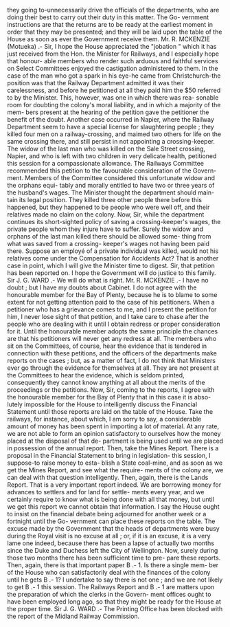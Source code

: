 they going to-unnecessarily drive the officials of the departments, who are doing their best to carry out their duty in this matter. The Go- vernment instructions are that the returns are to be ready at the earliest moment in order that they may be presented; and they will be laid upon the table of the House as soon as ever the Government receive them. Mr. R. MCKENZIE (Motueka) .- Sir, I hope the House appreciated the "jobation " which it has just received from the Hon. the Minister for Railways, and I especially hope that honour- able members who render such arduous and faithful services on Select Committees enjoyed the castigation administered to them. In the case of the man who got a spark in his eye-he came from Christchurch-the position was that the Railway Department admitted it was their carelessness, and before he petitioned at all they paid him the $50 referred to by the Minister. This, however, was one in which there was rea- sonable room for doubting the colony's moral liability, and in which a majority of the mem- bers present at the hearing of the petition gave the petitioner the benefit of the doubt. Another case occurred in Napier, where the Railway Department seem to have a special license for slaughtering people ; they killed four men on a railway-crossing, and maimed two others for life on the same crossing there, and still persist in not appointing a crossing-keeper. The widow of the last man who was killed on the Sale Street crossing, Napier, and who is left with two children in very delicate health, petitioned this session for a compassionate allowance. The Railways Committee recommended this petition to the favourable consideration of the Govern- ment. Members of the Committee considered this unfortunate widow and the orphans equi- tably and morally entitled to have two or three years of the husband's wages. The Minister thought the department should main- tain its legal position. They killed three other people there before this happened, but they happened to be people who were well off, and their relatives made no claim on the colony. Now, Sir, while the department continues its short-sighted policy of saving a crossing-keeper's wages, the private people whom they injure have to suffer. Surely the widow and orphans of the last man killed there should be allowed some- thing from what was saved from a crossing- keeper's wages not having been paid there. Suppose an employé of a private individual was killed, would not his relatives come under the Compensation for Accidents Act? That is another case in point, which I will give the Minister time to digest. Sir, that petition has been reported on. I hope the Government will do justice to this family. Sir J. G. WARD .- We will do what is right. Mr. R. MCKENZIE .- I have no doubt ; but I have my doubts about Cabinet. I do not agree with the honourable member for the Bay of Plenty, because he is to blame to some extent for not getting attention paid to the case of his petitioners. When a petitioner who has a grievance comes to me, and I present the petition for him, I never lose sight of that petition, and I take care to chase after the people who are dealing with it until I obtain redress or proper consideration for it. Until the honourable member adopts the same principle the chances are that his petitioners will never get any redress at all. The members who sit on the Committees, of course, hear the evidence that is tendered in connection with these petitions, and the officers of the departments make reports on the cases ; but, as a matter of fact, I do not think that Ministers ever go through the evidence for themselves at all. They are not present at the Committees to hear the evidence, which is seldom printed, consequently they cannot know anything at all about the merits of the proceedings or the petitions. Now, Sir, coming to the reports, I agree with the honourable member for the Bay of Plenty that in this case it is abso- lutely impossible for the House to intelligently discuss the Financial Statement until those reports are laid on the table of the House. Take the railways, for instance, about which, I am sorry to say, a considerable amount of money has been spent in importing a lot of material. At any rate, we are not able to form an opinion satisfactory to ourselves how the money placed at the disposal of that de- partment is being used until we are placed in possession of the annual report. Then, take the Mines Report. There is a proposal in the Financial Statement to bring in legislation- this session, I suppose-to raise money to esta- blish a State coal-mine, and as soon as we get the Mines Report, and see what the require- ments of the colony are, we can deal with that question intelligently. Then, again, there is the Lands Report. That is a very important report indeed. We are borrowing money for advances to settlers and for land for settle- ments every year, and we certainly require to know what is being done with all that money, but until we get this report we cannot obtain that information. I say the House ought to insist on the financial debate being adjourned for another week or a fortnight until the Go- vernment can place these reports on the table. The excuse made by the Government that the heads of departments were busy during the Royal visit is no excuse at all ; or, if it is an excuse, it is a very lame one indeed, because there has been a lapse of actually two months since the Duke and Duchess left the City of Wellington. Now, surely during those two months there has been sufficient time to pre- pare these reports. Then, again, there is that important paper B .- 1. Is there a single mem- ber of the House who can satisfactorily deal with the finances of the colony until he gets B .- 1? I undertake to say there is not one ; and we are not likely to get B .- 1 this session. The Railways Report and B .- 1 are matters upon the preparation of which the clerks in the Govern- ment offices ought to have been employed long ago, so that they might be ready for the House at the proper time. Sir J. G. WARD .- The Printing Office has been blocked with the report of the Midland Railway Commission. 